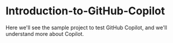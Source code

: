 # Introduction-to-GitHub-Copilot
Here we'll see the sample project to test GitHub Copilot, and we'll understand more about Copilot.
